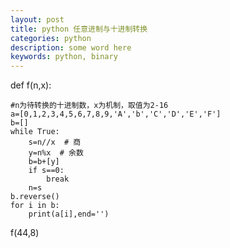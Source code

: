 ```yaml
---
layout: post
title: python 任意进制与十进制转换
categories: python
description: some word here
keywords: python, binary
---
```


def f(n,x):

    #n为待转换的十进制数，x为机制，取值为2-16
    a=[0,1,2,3,4,5,6,7,8,9,'A','b','C','D','E','F']
    b=[]
    while True:
        s=n//x  # 商
        y=n%x  # 余数
        b=b+[y]
        if s==0:
            break
        n=s
    b.reverse()
    for i in b:
        print(a[i],end='')
f(44,8)
